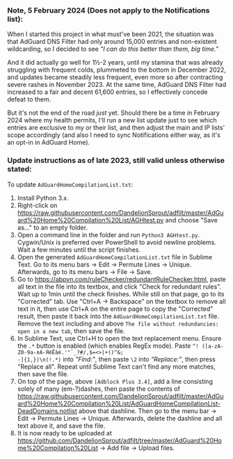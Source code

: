 ### Note, 5 February 2024 (Does not apply to the Notifications list):
When I started this project in what must've been 2021, the situation was that AdGuard DNS Filter had only around 15,000 entries and non-existent wildcarding, so I decided to see <i>"I can do this better than them, big time."</i>

And it did actually go well for 1½-2 years, until my stamina that was already struggling with frequent colds, plummeted to the bottom in December 2022, and updates became steadily less frequent, even more so after contracting severe rashes in November 2023. At the same time, AdGuard DNS Filter had increased to a fair and decent 61,600 entries, so I effectively concede defeat to them.

But it's not the end of the road <i>just</i> yet. Should there be a time in February 2024 where my health permits, I'll run a new list update just to see which entries are exclusive to my or their list, and then adjust the main and IP lists' scope accordingly (and also I need to sync Notifications either way, as it's an opt-in in AdGuard Home).

### Update instructions as of late 2023, still valid unless otherwise stated:
To update `AdGuardHomeCompilationList.txt`:

1) Install Python 3.x.
2) Right-click on https://raw.githubusercontent.com/DandelionSprout/adfilt/master/AdGuard%20Home%20Compilation%20List/AGHtest.py and choose "Save as…" to an empty folder.
3) Open a command line in the folder and run `Python3 AGHtest.py`. Cygwin/Unix is preferred over PowerShell to avoid newline problems. Wait a few minutes until the script finishes.
4) Open the generated `AdGuardHomeCompilationList.txt` file in Sublime Text. Go to its menu bars → Edit → Permute Lines → Unique. Afterwards, go to its menu bars → File → Save.
5) Go to https://abpvn.com/ruleChecker/redundantRuleChecker.html, paste all text in the file into its textbox, and click "Check for redundant rules". Wait up to 1min until the check finishes. While still on that page, go to its "Corrected" tab. Use "Ctrl+A → Backspace" on the textbox to remove all text in it, then use Ctrl+A on the entire page to copy the "Corrected" result, then paste it back into the `AdGuardHomeCompilationList.txt` file. Remove the text including and above `The file without redundancies: open in a new tab`, then save the file.
6) In Sublime Text, use Ctrl+H to open the text replacement menu. Ensure the `.*` button is enabled (which enables RegEx mode). Paste <code>^! ([a-zA-Z0-9а-яА-ЯёЁàé.'"`_?#/,$=<>|+()^&; -]{1,})\n(!.*)</code> into <i>"Find:"</i>, then paste <code>\2</code> into <i>"Replace:"</i>, then press "Replace all". Repeat until Sublime Text can't find any more matches, then save the file.
7) On top of the page, above `[Adblock Plus 3.4]`, add a line consisting solely of many (em-?)dashes, then paste the contents of https://raw.githubusercontent.com/DandelionSprout/adfilt/master/AdGuard%20Home%20Compilation%20List/AdGuardHomeCompilationList-DeadDomains.notlist above that dashline. Then go to the menu bar → Edit → Permute Lines → Unique. Afterwards, delete the dashline and all text above it, and save the file.
8) It is now ready to be uploaded at https://github.com/DandelionSprout/adfilt/tree/master/AdGuard%20Home%20Compilation%20List → Add file → Upload files.
